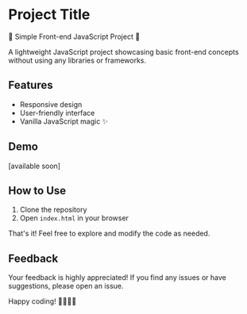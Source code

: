 # Project Title

🚀 Simple Front-end JavaScript Project 🚀

A lightweight JavaScript project showcasing basic front-end concepts without using any libraries or frameworks.

## Features

- Responsive design
- User-friendly interface
- Vanilla JavaScript magic ✨

## Demo

[available soon]

## How to Use

1. Clone the repository
2. Open `index.html` in your browser

That's it! Feel free to explore and modify the code as needed.

## Feedback

Your feedback is highly appreciated! If you find any issues or have suggestions, please open an issue.

Happy coding! 👩‍💻👨‍💻
